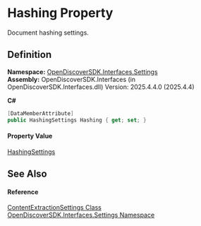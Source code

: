 # Hashing Property


Document hashing settings.



## Definition
**Namespace:** <a href="a1516a26-c3bc-5b32-80d1-92d32506d831">OpenDiscoverSDK.Interfaces.Settings</a>  
**Assembly:** OpenDiscoverSDK.Interfaces (in OpenDiscoverSDK.Interfaces.dll) Version: 2025.4.4.0 (2025.4.4)

**C#**
``` C#
[DataMemberAttribute]
public HashingSettings Hashing { get; set; }
```



#### Property Value
<a href="4f386b26-6ef3-858f-a333-39d801f2ec09">HashingSettings</a>

## See Also


#### Reference
<a href="b65f5ca9-d476-8b01-b6d2-c47f988ba0a2">ContentExtractionSettings Class</a>  
<a href="a1516a26-c3bc-5b32-80d1-92d32506d831">OpenDiscoverSDK.Interfaces.Settings Namespace</a>  
